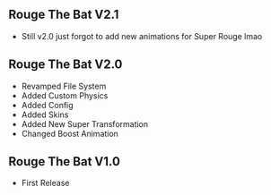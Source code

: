 ## Rouge The Bat V2.1
- Still v2.0 just forgot to add new animations for Super Rouge lmao

## Rouge The Bat V2.0
- Revamped File System
- Added Custom Physics
- Added Config
- Added Skins
- Added New Super Transformation
- Changed Boost Animation

## Rouge The Bat V1.0
- First Release
